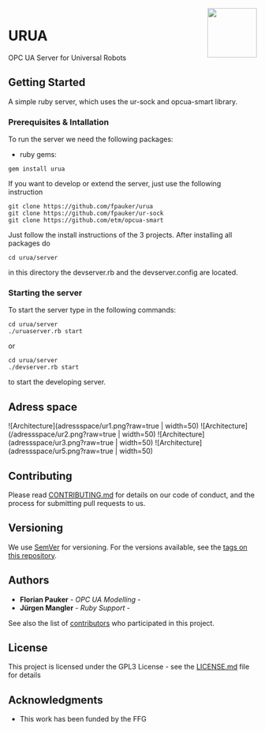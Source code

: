 <img align="right" height="100" src="https://github.com/fpauker/urua/blob/master/logo/urua_logo.png">

# URUA 

OPC UA Server for Universal Robots

## Getting Started

A simple ruby server, which uses the ur-sock and opcua-smart library.

### Prerequisites & Intallation

To run the server we need the following packages:

* ruby gems:
```
gem install urua
```

If you want to develop or extend the server, just use the following instruction
```
git clone https://github.com/fpauker/urua
git clone https://github.com/fpauker/ur-sock
git clone https://github.com/etm/opcua-smart
```

Just follow the install instructions of the 3 projects.
After installing all packages do 

```
cd urua/server
```
in this directory the devserver.rb and the devserver.config are located. 

### Starting the server

To start the server type in the following commands:

```
cd urua/server
./uruaserver.rb start
```
or 
```
cd urua/server
./devserver.rb start 
```
to start the developing server.


## Adress space

![Architecture](adressspace/ur1.png?raw=true | width=50)
![Architecture](/adressspace/ur2.png?raw=true | width=50)
![Architecture](adressspace/ur3.png?raw=true | width=50)
![Architecture](adressspace/ur5.png?raw=true | width=50)

## Contributing

Please read [CONTRIBUTING.md](https://gist.github.com/PurpleBooth/b24679402957c63ec426) for details on our code of conduct, and the process for submitting pull requests to us.

## Versioning

We use [SemVer](http://semver.org/) for versioning. For the versions available, see the [tags on this repository](https://intra.acdp.at/gogs/fpauker/ua4ur/tags).

## Authors

* **Florian Pauker** - *OPC UA Modelling* -
* **Jürgen Mangler** - *Ruby Support* -

See also the list of [contributors](https://intra.acdp.at/gogs/fpauker/ua4ur/contributors) who participated in this project.

## License

This project is licensed under the GPL3 License - see the [LICENSE.md](./LICENSE) file for details

## Acknowledgments

* This work has been funded by the FFG

